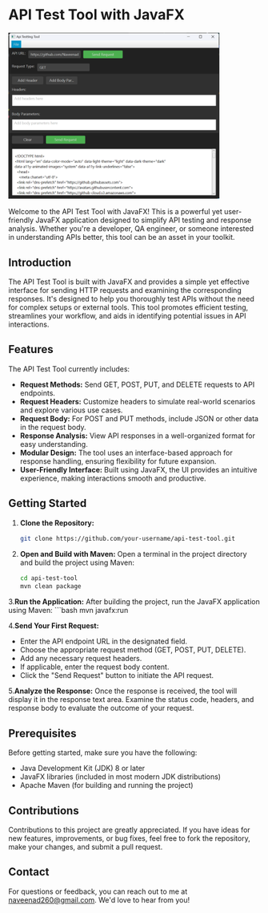 # API Test Tool with JavaFX
<img width="422" alt="Screenshot 2023-05-31 121434" src="https://github.com/Naveenad2/API-Test-Tool-with-JavaFX/blob/main/src/main/resources/com/apitool/apitool/Screenshot%202023-08-15%20212407.png">

Welcome to the API Test Tool with JavaFX! This is a powerful yet user-friendly JavaFX application designed to simplify API testing and response analysis. Whether you're a developer, QA engineer, or someone interested in understanding APIs better, this tool can be an asset in your toolkit.

## Introduction

The API Test Tool is built with JavaFX and provides a simple yet effective interface for sending HTTP requests and examining the corresponding responses. It's designed to help you thoroughly test APIs without the need for complex setups or external tools. This tool promotes efficient testing, streamlines your workflow, and aids in identifying potential issues in API interactions.

## Features

The API Test Tool currently includes:

- **Request Methods:** Send GET, POST, PUT, and DELETE requests to API endpoints.
- **Request Headers:** Customize headers to simulate real-world scenarios and explore various use cases.
- **Request Body:** For POST and PUT methods, include JSON or other data in the request body.
- **Response Analysis:** View API responses in a well-organized format for easy understanding.
- **Modular Design:** The tool uses an interface-based approach for response handling, ensuring flexibility for future expansion.
- **User-Friendly Interface:** Built using JavaFX, the UI provides an intuitive experience, making interactions smooth and productive.

## Getting Started

1. **Clone the Repository:**

   ```bash
   git clone https://github.com/your-username/api-test-tool.git

2. **Open and Build with Maven:**
Open a terminal in the project directory and build the project using Maven:
    ```bash
    cd api-test-tool
    mvn clean package

3.**Run the Application:**
After building the project, run the JavaFX application using Maven:
    ```bash
    mvn javafx:run
    
4.**Send Your First Request:**

 - Enter the API endpoint URL in the designated field.
 - Choose the appropriate request method (GET, POST, PUT, DELETE).
 - Add any necessary request headers.
 - If applicable, enter the request body content.
 - Click the "Send Request" button to initiate the API request.

5.**Analyze the Response:**
Once the response is received, the tool will display it in the response text area. Examine the status code, headers, and response body to evaluate the outcome of your request.

## Prerequisites
Before getting started, make sure you have the following:

- Java Development Kit (JDK) 8 or later
- JavaFX libraries (included in most modern JDK distributions)
- Apache Maven (for building and running the project)

## Contributions
Contributions to this project are greatly appreciated. If you have ideas for new features, improvements, or bug fixes, feel free to fork the repository, make your changes, and submit a pull request.

## Contact
For questions or feedback, you can reach out to me at naveenad260@gmail.com. We'd love to hear from you!
